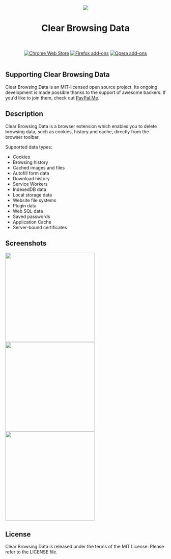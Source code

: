 <p align="center"><img src="https://i.imgur.com/jgDepMY.png"></p>
<h1 align="center">Clear Browsing Data</h1>

<p align="center">
  </br></br>
  <a href="">
    <img src="https://i.imgur.com/q6E8SOD.png" alt="Chrome Web Store"></a>
  <a href="">
    <img src="https://i.imgur.com/IuvTttN.png" alt="Firefox add-ons"></a>
  <a href="">
    <img src="https://i.imgur.com/wK10qEV.png" alt="Opera add-ons"></a>
  </br></br>
</p>

## Supporting Clear Browsing Data

Clear Browsing Data is an MIT-licensed open source project. Its ongoing
development is made possible thanks to the support of awesome backers.
If you'd like to join them, check out [PayPal.Me](https://goo.gl/BfygYx).

## Description

Clear Browsing Data is a browser extension which enables you to delete
browsing data, such as cookies, history and cache, directly
from the browser toolbar.

Supported data types:

* Cookies
* Browsing history
* Cached images and files
* Autofill form data
* Download history
* Service Workers
* IndexedDB data
* Local storage data
* Website file systems
* Plugin data
* Web SQL data
* Saved passwords
* Application Cache
* Server-bound certificates

## Screenshots

<p>
  <img width="280" src="https://i.imgur.com/5BXmcAQ.png">
  <img width="280" src="https://i.imgur.com/to7D2DN.png">
  <img width="280" src="https://i.imgur.com/pttwGOn.png">
</p>

## License

Clear Browsing Data is released under the terms of the MIT License.
Please refer to the LICENSE file.
